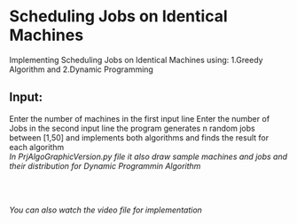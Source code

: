 # Scheduling Jobs on Identical Machines
Implementing Scheduling Jobs on Identical Machines using: 1.Greedy Algorithm and 2.Dynamic Programming

## Input:
  Enter the number of machines in the first input line
  Enter the number of Jobs in the second input line
the program generates n random jobs between [1,50] and implements both algorithms and finds the result for each algorithm
<br />
*In PrjAlgoGraphicVersion.py file it also draw sample machines and jobs and their distribution for Dynamic Programmin Algorithm*
  
<br />
<br /> 
  
*You can also watch the video file for implementation*
